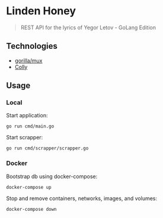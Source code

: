 # Linden Honey

> REST API for the lyrics of Yegor Letov - GoLang Edition

## Technologies

* [gorilla/mux](https://github.com/gorilla/mux)
* [Colly](https://github.com/gocolly/colly)

## Usage

### Local

Start application:
```
go run cmd/main.go
```

Start scrapper:
```
go run cmd/scrapper/scrapper.go
```

### Docker

Bootstrap db using docker-compose:
```
docker-compose up
```

Stop and remove containers, networks, images, and volumes:
```
docker-compose down
```

